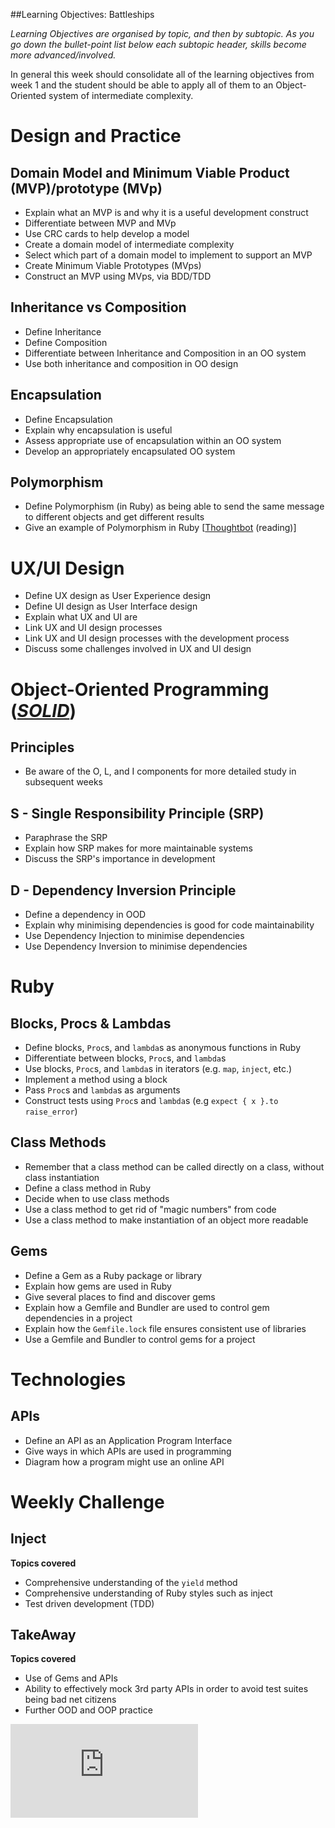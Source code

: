 ##Learning Objectives: Battleships

*Learning Objectives are organised by topic, and then by subtopic. As you go down the bullet-point list below each subtopic header, skills become more advanced/involved.*

In general this week should consolidate all of the learning objectives from week 1 and the student should be able to apply all of them to an Object-Oriented system of intermediate complexity.

# Design and Practice

## Domain Model and Minimum Viable Product (MVP)/prototype (MVp)

* Explain what an MVP is and why it is a useful development construct
* Differentiate between MVP and MVp
* Use CRC cards to help develop a model
* Create a domain model of intermediate complexity
* Select which part of a domain model to implement to support an MVP
* Create Minimum Viable Prototypes (MVps)
* Construct an MVP using MVps, via BDD/TDD

## Inheritance vs Composition

* Define Inheritance
* Define Composition
* Differentiate between Inheritance and Composition in an OO system
* Use both inheritance and composition in OO design

## Encapsulation
* Define Encapsulation
* Explain why encapsulation is useful
* Assess appropriate use of encapsulation within an OO system
* Develop an appropriately encapsulated OO system

## Polymorphism
* Define Polymorphism (in Ruby) as being able to send the same message to different objects and get different results
* Give an example of Polymorphism in Ruby [[Thoughtbot](https://robots.thoughtbot.com/back-to-basics-polymorphism-and-ruby) (reading)]

# UX/UI Design

* Define UX design as User Experience design
* Define UI design as User Interface design
* Explain what UX and UI are
* Link UX and UI design processes
* Link UX and UI design processes with the development process
* Discuss some challenges involved in UX and UI design

# Object-Oriented Programming ([*SOLID*](http://blog.rubybestpractices.com/posts/gregory/055-issue-23-solid-design.html))
## Principles
* Be aware of the O, L, and I components for more detailed study in subsequent weeks

## S - Single Responsibility Principle (SRP)
* Paraphrase the SRP
* Explain how SRP makes for more maintainable systems
* Discuss the SRP's importance in development

## D - Dependency Inversion Principle
* Define a dependency in OOD
* Explain why minimising dependencies is good for code maintainability
* Use Dependency Injection to minimise dependencies
* Use Dependency Inversion to minimise dependencies

# Ruby

## Blocks, Procs & Lambdas

* Define blocks, `Proc`s, and `lambda`s as anonymous functions in Ruby
* Differentiate between blocks, `Proc`s, and `lambda`s
* Use blocks, `Proc`s, and `lambda`s in iterators (e.g. `map`, `inject`, etc.)
* Implement a method using a block
* Pass `Proc`s and `lambda`s as arguments
* Construct tests using `Proc`s and `lambda`s (e.g `expect { x }.to raise_error`)

## Class Methods

* Remember that a class method can be called directly on a class, without class instantiation
* Define a class method in Ruby
* Decide when to use class methods
* Use a class method to get rid of "magic numbers" from code
* Use a class method to make instantiation of an object more readable

## Gems

* Define a Gem as a Ruby package or library
* Explain how gems are used in Ruby
* Give several places to find and discover gems
* Explain how a Gemfile and Bundler are used to control gem dependencies in a project
* Explain how the `Gemfile.lock` file ensures consistent use of libraries
* Use a Gemfile and Bundler to control gems for a project

# Technologies

## APIs
* Define an API as an Application Program Interface
* Give ways in which APIs are used in programming
* Diagram how a program might use an online API


Weekly Challenge
===========

## Inject

**Topics covered**

* Comprehensive understanding of the `yield` method
* Comprehensive understanding of Ruby styles such as inject
* Test driven development (TDD)


## TakeAway

**Topics covered**

* Use of Gems and APIs
* Ability to effectively mock 3rd party APIs in order to avoid test suites being bad net citizens
* Further OOD and OOP practice


![Tracking pixel](https://githubanalytics.herokuapp.com/course/battle_ships/learning_objectives.md)
